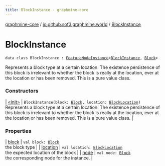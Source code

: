```yaml
---
title: BlockInstance - graphmine-core
---
```


[graphmine-core](../../index.html) / [io.github.sof3.graphmine.world](../index.html) / [BlockInstance](./index.html)

# BlockInstance

`data class BlockInstance : `[`FeatureNodeInstance`](../../io.github.sof3.graphmine.feature/-feature-node-instance/index.html)`<`[`BlockInstance`](./index.html)`, `[`Block`](../-block/index.html)`>`

Represents a block type at a certain location. The existence persistence of this block is irrelevant to whether the
block is really at the location, ever at the location or has been removed. This is a pure value class.

### Constructors

| [&lt;init&gt;](-init-.html) | `BlockInstance(block: `[`Block`](../-block/index.html)`, location: `[`BlockLocation`](../-block-location/index.html)`)`<br>Represents a block type at a certain location. The existence persistence of this block is irrelevant to whether the block is really at the location, ever at the location or has been removed. This is a pure value class. |

### Properties

| [block](block.html) | `val block: `[`Block`](../-block/index.html)<br>the block type |
| [location](location.html) | `val location: `[`BlockLocation`](../-block-location/index.html)<br>the expected location of the block |
| [node](node.html) | `val node: `[`Block`](../-block/index.html)<br>the corresponding node for the instance. |

